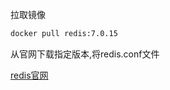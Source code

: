  拉取镜像

```sh
docker pull redis:7.0.15
```


从官网下载指定版本,将redis.conf文件

[redis官网](https://redis.io/download)

